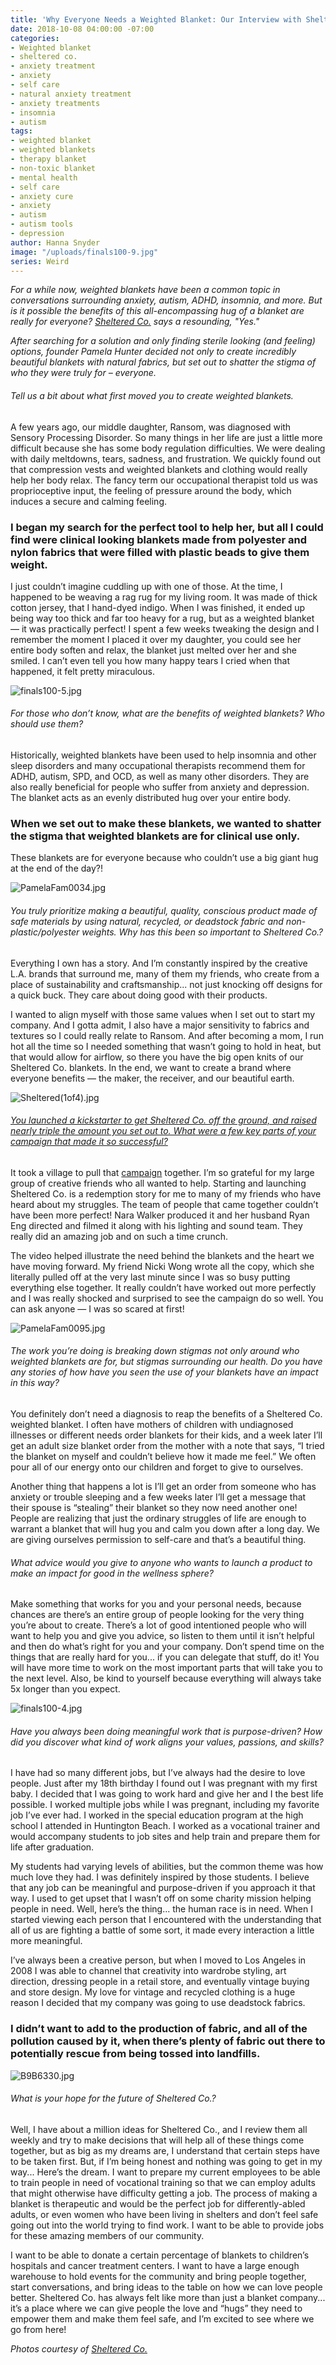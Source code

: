 ```yaml
---
title: 'Why Everyone Needs a Weighted Blanket: Our Interview with Sheltered Co.'
date: 2018-10-08 04:00:00 -07:00
categories:
- Weighted blanket
- sheltered co.
- anxiety treatment
- anxiety
- self care
- natural anxiety treatment
- anxiety treatments
- insomnia
- autism
tags:
- weighted blanket
- weighted blankets
- therapy blanket
- non-toxic blanket
- mental health
- self care
- anxiety cure
- anxiety
- autism
- autism tools
- depression
author: Hanna Snyder
image: "/uploads/finals100-9.jpg"
series: Weird
---
```


_For a while now, weighted blankets have been a common topic in conversations surrounding anxiety, autism, ADHD, insomnia, and more. But is it possible the benefits of this all-encompassing hug of a blanket are really for everyone? [Sheltered Co.](https://www.shelteredco.com/) says a resounding, "Yes."_

_After searching for a solution and only finding sterile looking (and feeling) options, founder Pamela Hunter decided not only to create incredibly beautiful blankets with natural fabrics, but set out to shatter the stigma of who they were truly for – everyone._

###### Tell us a bit about what first moved you to create weighted blankets.

A few years ago, our middle daughter, Ransom, was diagnosed with Sensory Processing Disorder. So many things in her life are just a little more difficult because she has some body regulation difficulties. We were dealing with daily meltdowns, tears, sadness, and frustration. We quickly found out that compression vests and weighted blankets and clothing would really help her body relax. The fancy term our occupational therapist told us was proprioceptive input, the feeling of pressure around the body, which induces a secure and calming feeling. 

### I began my search for the perfect tool to help her, but all I could find were clinical looking blankets made from polyester and nylon fabrics that were filled with plastic beads to give them weight. 

I just couldn’t imagine cuddling up with one of those. At the time, I happened to be weaving a rag rug for my living room. It was made of thick cotton jersey, that I hand-dyed indigo. When I was finished, it ended up being way too thick and far too heavy for a rug, but as a weighted blanket — it was practically perfect! I spent a few weeks tweaking the design and I remember the moment I placed it over my daughter, you could see her entire body soften and relax, the blanket just melted over her and she smiled. I can’t even tell you how many happy tears I cried when that happened, it felt pretty miraculous.

![finals100-5.jpg](/uploads/finals100-5.jpg)

###### For those who don’t know, what are the benefits of weighted blankets? Who should use them?

Historically, weighted blankets have been used to help insomnia and other sleep disorders and many occupational therapists recommend them for ADHD, autism, SPD, and OCD, as well as many other disorders. They are also really beneficial for people who suffer from anxiety and depression. The blanket acts as an evenly distributed hug over your entire body. 

### When we set out to make these blankets, we wanted to shatter the stigma that weighted blankets are for clinical use only. 

These blankets are for everyone because who couldn’t use a big giant hug at the end of the day?! 

![PamelaFam0034.jpg](/uploads/PamelaFam0034.jpg)

###### You truly prioritize making a beautiful, quality, conscious product made of safe materials by using natural, recycled, or deadstock fabric and non-plastic/polyester weights. Why has this been so important to Sheltered Co.?

Everything I own has a story. And I’m constantly inspired by the creative L.A. brands that surround me, many of them my friends, who create from a place of sustainability and craftsmanship... not just knocking off designs for a quick buck. They care about doing good with their products. 

I wanted to align myself with those same values when I set out to start my company. And I gotta admit, I also have a major sensitivity to fabrics and textures so I could really relate to Ransom. And after becoming a mom, I run hot all the time so I needed something that wasn’t going to hold in heat, but that would allow for airflow, so there you have the big open knits of our Sheltered Co. blankets. In the end, we want to create a brand where everyone benefits — the maker, the receiver, and our beautiful earth. 

![Sheltered(1of4).jpg](/uploads/Sheltered(1of4).jpg)

###### [You launched a kickstarter to get Sheltered Co. off the ground, and raised nearly triple the amount you set out to. What were a few key parts of your campaign that made it so successful?](https://www.kickstarter.com/projects/1831123737/sheltered-co-breathable-sustainable-weighted-blank)

It took a village to pull that [campaign](https://www.kickstarter.com/projects/1831123737/sheltered-co-breathable-sustainable-weighted-blank) together. I’m so grateful for my large group of creative friends who all wanted to help. Starting and launching Sheltered Co. is a redemption story for me to many of my friends who have heard about my struggles. The team of people that came together couldn’t have been more perfect! Nara Walker produced it and her husband Ryan Eng directed and filmed it along with his lighting and sound team. They really did an amazing job and on such a time crunch. 

The video helped illustrate the need behind the blankets and the heart we have moving forward. My friend Nicki Wong wrote all the copy, which she literally pulled off at the very last minute since I was so busy putting everything else together. It really couldn’t have worked out more perfectly and I was really shocked and surprised to see the campaign do so well. You can ask anyone — I was so scared at first! 

![PamelaFam0095.jpg](/uploads/PamelaFam0095.jpg)

###### The work you’re doing is breaking down stigmas not only around who weighted blankets are for, but stigmas surrounding our health. Do you have any stories of how have you seen the use of your blankets have an impact in this way?

You definitely don’t need a diagnosis to reap the benefits of a Sheltered Co. weighted blanket. I often have mothers of children with undiagnosed illnesses or different needs order blankets for their kids, and a week later I’ll get an adult size blanket order from the mother with a note that says, “I tried the blanket on myself and couldn’t believe how it made me feel.” We often pour all of our energy onto our children and forget to give to ourselves.

Another thing that happens a lot is I’ll get an order from someone who has anxiety or trouble sleeping and a few weeks later I’ll get a message that their spouse is “stealing” their blanket so they now need another one! People are realizing that just the ordinary struggles of life are enough to warrant a blanket that will hug you and calm you down after a long day. We are giving ourselves permission to self-care and that’s a beautiful thing.

###### What advice would you give to anyone who wants to launch a product to make an impact for good in the wellness sphere?

Make something that works for you and your personal needs, because chances are there’s an entire group of people looking for the very thing you’re about to create. There’s a lot of good intentioned people who will want to help you and give you advice, so listen to them until it isn’t helpful and then do what’s right for you and your company. Don’t spend time on the things that are really hard for you... if you can delegate that stuff, do it! You will have more time to work on the most important parts that will take you to the next level. Also, be kind to yourself because everything will always take 5x longer than you expect.

![finals100-4.jpg](/uploads/finals100-4.jpg)

###### Have you always been doing meaningful work that is purpose-driven? How did you discover what kind of work aligns your values, passions, and skills?

I have had so many different jobs, but I’ve always had the desire to love people. Just after my 18th birthday I found out I was pregnant with my first baby. I decided that I was going to work hard and give her and I the best life possible. I worked multiple jobs while I was pregnant, including my favorite job I’ve ever had. I worked in the special education program at the high school I attended in Huntington Beach. I worked as a vocational trainer and would accompany students to job sites and help train and prepare them for life after graduation.

My students had varying levels of abilities, but the common theme was how much love they had. I was definitely inspired by those students. I believe that any job can be meaningful and purpose-driven if you approach it that way. I used to get upset that I wasn’t off on some charity mission helping people in need. Well, here’s the thing... the human race is in need. When I started viewing each person that I encountered with the understanding that all of us are fighting a battle of some sort, it made every interaction a little more meaningful. 

I’ve always been a creative person, but when I moved to Los Angeles in 2008 I was able to channel that creativity into wardrobe styling, art direction, dressing people in a retail store, and eventually vintage buying and store design. My love for vintage and recycled clothing is a huge reason I decided that my company was going to use deadstock fabrics.

### I didn’t want to add to the production of fabric, and all of the pollution caused by it, when there’s plenty of fabric out there to potentially rescue from being tossed into landfills.

![B9B6330.jpg](/uploads/B9B6330.jpg)

###### What is your hope for the future of Sheltered Co.?

Well, I have about a million ideas for Sheltered Co., and I review them all weekly and try to make decisions that will help all of these things come together, but as big as my dreams are, I understand that certain steps have to be taken first. But, if I’m being honest and nothing was going to get in my way... Here’s the dream. I want to prepare my current employees to be able to train people in need of vocational training so that we can employ adults that might otherwise have difficulty getting a job. The process of making a blanket is therapeutic and would be the perfect job for differently-abled adults, or even women who have been living in shelters and don’t feel safe going out into the world trying to find work. I want to be able to provide jobs for these amazing members of our community. 

I want to be able to donate a certain percentage of blankets to children’s hospitals and cancer treatment centers. I want to have a large enough warehouse to hold events for the community and bring people together, start conversations, and bring ideas to the table on how we can love people better. Sheltered Co. has always felt like more than just a blanket company... it’s a place where we can give people the love and “hugs” they need to empower them and make them feel safe, and I’m excited to see where we go from here!

_Photos courtesy of [Sheltered Co.](https://www.shelteredco.com/)_